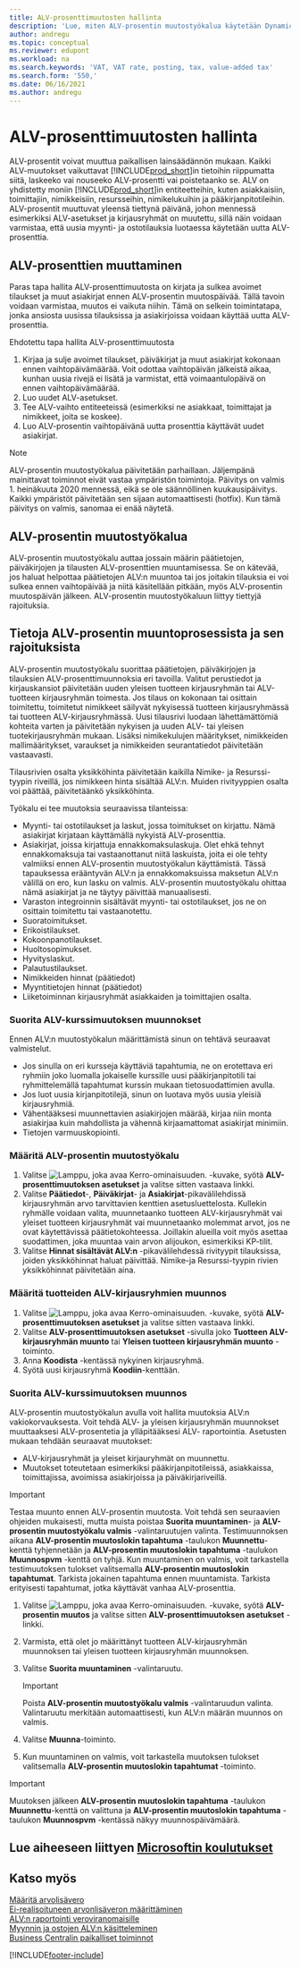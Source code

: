 ```yaml
---
title: ALV-prosenttimuutosten hallinta
description: 'Lue, miten ALV-prosentin muutostyökalua käytetään Dynamics 365 Business Centralissa ALV-prosentin muuttamiseen paikallisen lainsäädännön mukaiseksi.'
author: andregu
ms.topic: conceptual
ms.reviewer: edupont
ms.workload: na
ms.search.keywords: 'VAT, VAT rate, posting, tax, value-added tax'
ms.search.form: '550,'
ms.date: 06/16/2021
ms.author: andregu
---
```


# <a name="managing-vat-rate-changes" />ALV-prosenttimuutosten hallinta

ALV-prosentit voivat muuttua paikallisen lainsäädännön mukaan. Kaikki ALV-muutokset vaikuttavat [!INCLUDE[prod_short](includes/prod_short.md)]in tietoihin riippumatta siitä, laskeeko vai nouseeko ALV-prosentti vai poistetaanko se. ALV on yhdistetty moniin [!INCLUDE[prod_short](includes/prod_short.md)]in entiteetteihin, kuten asiakkaisiin, toimittajiin, nimikkeisiin, resursseihin, nimikelukuihin ja pääkirjanpitotileihin. ALV-prosentit muuttuvat yleensä tiettynä päivänä, johon mennessä esimerkiksi ALV-asetukset ja kirjausryhmät on muutettu, sillä näin voidaan varmistaa, että uusia myynti- ja ostotilauksia luotaessa käytetään uutta ALV-prosenttia.

## <a name="changing-vat-rates" />ALV-prosenttien muuttaminen

Paras tapa hallita ALV-prosenttimuutosta on kirjata ja sulkea avoimet tilaukset ja muut asiakirjat ennen ALV-prosentin muutospäivää. Tällä tavoin voidaan varmistaa, muutos ei vaikuta niihin. Tämä on selkein toimintatapa, jonka ansiosta uusissa tilauksissa ja asiakirjoissa voidaan käyttää uutta ALV-prosenttia.

Ehdotettu tapa hallita ALV-prosenttimuutosta

1. Kirjaa ja sulje avoimet tilaukset, päiväkirjat ja muut asiakirjat kokonaan ennen vaihtopäivämäärää. Voit odottaa vaihtopäivän jälkeistä aikaa, kunhan uusia rivejä ei lisätä ja varmistat, että voimaantulopäivä on ennen vaihtopäivämäärää.  
2. Luo uudet ALV-asetukset.  
3. Tee ALV-vaihto entiteeteissä (esimerkiksi ne asiakkaat, toimittajat ja nimikkeet, joita se koskee).  
4. Luo ALV-prosentin vaihtopäivänä uutta prosenttia käyttävät uudet asiakirjat.  


> [!NOTE]  
> ALV-prosentin muutostyökalua päivitetään parhaillaan. Jäljempänä mainittavat toiminnot eivät vastaa ympäristön toimintoja. Päivitys on valmis 1. heinäkuuta 2020 mennessä, eikä se ole säännöllinen kuukausipäivitys. Kaikki ympäristöt päivitetään sen sijaan automaattisesti (hotfix). Kun tämä päivitys on valmis, sanomaa ei enää näytetä.  

## <a name="the-vat-rate-change-tool" />ALV-prosentin muutostyökalua

ALV-prosentin muutostyökalu auttaa jossain määrin päätietojen, päiväkirjojen ja tilausten ALV-prosenttien muuntamisessa. Se on kätevää, jos haluat helpottaa päätietojen ALV:n muuntoa tai jos joitakin tilauksia ei voi sulkea ennen vaihtopäivää ja niitä käsitellään pitkään, myös ALV-prosentin muutospäivän jälkeen. ALV-prosentin muutostyökaluun liittyy tiettyjä rajoituksia.

## <a name="understanding-the-vat-rate-conversion-process-and-limitations" />Tietoja ALV-prosentin muuntoprosessista ja sen rajoituksista

ALV-prosentin muutostyökalu suorittaa päätietojen, päiväkirjojen ja tilauksien ALV-prosenttimuunnoksia eri tavoilla. Valitut perustiedot ja kirjauskansiot päivitetään uuden yleisen tuotteen kirjausryhmän tai ALV-tuotteen kirjausryhmän toimesta. Jos tilaus on kokonaan tai osittain toimitettu, toimitetut nimikkeet säilyvät nykyisessä tuotteen kirjausryhmässä tai tuotteen ALV-kirjausryhmässä. Uusi tilausrivi luodaan lähettämättömiä kohteita varten ja päivitetään nykyisen ja uuden ALV- tai yleisen tuotekirjausryhmän mukaan. Lisäksi nimikekulujen määritykset, nimikkeiden mallimääritykset, varaukset ja nimikkeiden seurantatiedot päivitetään vastaavasti. 

Tilausrivien osalta yksikköhinta päivitetään kaikilla Nimike- ja Resurssi-tyypin riveillä, jos nimikkeen hinta sisältää ALV:n. Muiden rivityyppien osalta voi päättää, päivitetäänkö yksikköhinta.

Työkalu ei tee muutoksia seuraavissa tilanteissa:

* Myynti- tai ostotilaukset ja laskut, jossa toimitukset on kirjattu. Nämä asiakirjat kirjataan käyttämällä nykyistä ALV-prosenttia.  
* Asiakirjat, joissa kirjattuja ennakkomaksulaskuja. Olet ehkä tehnyt ennakkomaksuja tai vastaanottanut niitä laskuista, joita ei ole tehty valmiiksi ennen ALV-prosentin muutostyökalun käyttämistä. Tässä tapauksessa erääntyvän ALV:n ja ennakkomaksuissa maksetun ALV:n välillä on ero, kun lasku on valmis. ALV-prosentin muutostyökalu ohittaa nämä asiakirjat ja ne täytyy päivittää manuaalisesti.  
* Varaston integroinnin sisältävät myynti- tai ostotilaukset, jos ne on osittain toimitettu tai vastaanotettu.  
* Suoratoimitukset.
* Erikoistilaukset. 
* Kokoonpanotilaukset.
* Huoltosopimukset.  
* Hyvityslaskut.
* Palautustilaukset.
* Nimikkeiden hinnat (päätiedot)
* Myyntitietojen hinnat (päätiedot)
* Liiketoiminnan kirjausryhmät asiakkaiden ja toimittajien osalta.

### <a name="to-prepare-vat-rate-change-conversions" />Suorita ALV-kurssimuutoksen muunnokset

Ennen ALV:n muutostyökalun määrittämistä sinun on tehtävä seuraavat valmistelut.

* Jos sinulla on eri kursseja käyttäviä tapahtumia, ne on erotettava eri ryhmiin joko luomalla jokaiselle kurssille uusi pääkirjanpitotili tai ryhmittelemällä tapahtumat kurssin mukaan tietosuodattimien avulla.  
* Jos luot uusia kirjanpitotilejä, sinun on luotava myös uusia yleisiä kirjausryhmiä.  
* Vähentääksesi muunnettavien asiakirjojen määrää, kirjaa niin monta asiakirjaa kuin mahdollista ja vähennä kirjaamattomat asiakirjat minimiin.  
* Tietojen varmuuskopiointi.

### <a name="to-set-up-the-vat-rate-change-tool" />Määritä ALV-prosentin muutostyökalu

1. Valitse ![Lamppu, joka avaa Kerro-ominaisuuden.](media/ui-search/search_small.png "Kerro, mitä haluat tehdä") -kuvake, syötä **ALV-prosenttimuutoksen asetukset** ja valitse sitten vastaava linkki.  
2. Valitse **Päätiedot**-, **Päiväkirjat**- ja **Asiakirjat**-pikavälilehdissä kirjausryhmän arvo tarvittavien kenttien asetusluettelosta. Kullekin ryhmälle voidaan valita, muunnetaanko tuotteen ALV-kirjausryhmät vai yleiset tuotteen kirjausryhmät vai muunnetaanko molemmat arvot, jos ne ovat käytettävissä päätietokohteessa. Joillakin alueilla voit myös asettaa suodattimen, joka muuntaa vain arvon alijoukon, esimerkiksi KP-tilit. 
3. Valitse **Hinnat sisältävät ALV:n** -pikavälilehdessä rivityypit tilauksissa, joiden yksikköhinnat haluat päivittää. Nimike-ja Resurssi-tyypin rivien yksikköhinnat päivitetään aina.

### <a name="to-set-up-product-posting-group-conversion" />Määritä tuotteiden ALV-kirjausryhmien muunnos

1. Valitse ![Lamppu, joka avaa Kerro-ominaisuuden.](media/ui-search/search_small.png "Kerro, mitä haluat tehdä") -kuvake, syötä **ALV-prosenttimuutoksen asetukset** ja valitse sitten vastaava linkki.  
2. Valitse **ALV-prosenttimuutoksen asetukset** -sivulla joko **Tuotteen ALV-kirjausryhmän muunto** tai **Yleisen tuotteen kirjausryhmän muunto** -toiminto.  
3. Anna **Koodista** -kentässä nykyinen kirjausryhmä.  
4. Syötä uusi kirjausryhmä **Koodiin**-kenttään.  

### <a name="to-perform-vat-rate-change-conversion" />Suorita ALV-kurssimuutoksen muunnos

ALV-prosentin muutostyökalun avulla voit hallita muutoksia ALV:n vakiokorvauksesta. Voit tehdä ALV- ja yleisen kirjausryhmän muunnokset muuttaaksesi ALV-prosentetia ja ylläpitääksesi ALV- raportointia. Asetusten mukaan tehdään seuraavat muutokset:  

* ALV-kirjausryhmät ja yleiset kirjauryhmät on muunnettu.  
* Muutokset toteutetaan esimerkiksi pääkirjanpitotileissä, asiakkaissa, toimittajissa, avoimissa asiakirjoissa ja päiväkirjariveillä.  

> [!IMPORTANT]  
> Testaa muunto ennen ALV-prosentin muutosta. Voit tehdä sen seuraavien ohjeiden mukaisesti, mutta muista poistaa **Suorita muuntaminen**- ja **ALV-prosentin muutostyökalu valmis** -valintaruutujen valinta. Testimuunnoksen aikana **ALV-prosentin muutoslokin tapahtuma** -taulukon **Muunnettu**-kenttä tyhjennetään ja **ALV-prosentin muutoslokin tapahtuma** -taulukon **Muunnospvm** -kenttä on tyhjä. Kun muuntaminen on valmis, voit tarkastella testimuutoksen tulokset valitsemalla **ALV-prosentin muutoslokin tapahtumat**. Tarkista jokainen tapahtuma ennen muuntamista. Tarkista erityisesti tapahtumat, jotka käyttävät vanhaa ALV-prosenttia.

1. Valitse ![Lamppu, joka avaa Kerro-ominaisuuden.](media/ui-search/search_small.png "Kerro, mitä haluat tehdä") -kuvake, syötä **ALV-prosentin muutos** ja valitse sitten **ALV-prosenttimuutoksen asetukset** -linkki.  
2. Varmista, että olet jo määrittänyt tuotteen ALV-kirjausryhmän muunnoksen tai yleisen tuotteen kirjausryhmän muunnoksen.  
3. Valitse **Suorita muuntaminen** -valintaruutu.  

    > [!IMPORTANT]  
    >  Poista **ALV-prosentin muutostyökalu valmis** -valintaruudun valinta. Valintaruutu merkitään automaattisesti, kun ALV:n määrän muunnos on valmis.  

4. Valitse **Muunna**-toiminto.  
5. Kun muuntaminen on valmis, voit tarkastella muutoksen tulokset valitsemalla **ALV-prosentin muutoslokin tapahtumat** -toiminto.  

> [!IMPORTANT]  
> Muutoksen jälkeen **ALV-prosentin muutoslokin tapahtuma** -taulukon **Muunnettu**-kenttä on valittuna ja **ALV-prosentin muutoslokin tapahtuma** -taulukon **Muunnospvm** -kentässä näkyy muunnospäivämäärä.  

## <a name="see-related-microsoft-trainingtrainingmodulesrate-change-dynamics-365-business-central" />Lue aiheeseen liittyen [Microsoftin koulutukset](/training/modules/rate-change-dynamics-365-business-central/)

## <a name="see-also" />Katso myös

[Määritä arvolisävero](finance-setup-vat.md)  
[Ei-realisoituneen arvonlisäveron määrittäminen](finance-setup-unrealized-vat.md)  
[ALV:n raportointi veroviranomaisille](finance-how-report-vat.md)  
[Myynnin ja ostojen ALV:n käsitteleminen](finance-work-with-vat.md)  
[Business Centralin paikalliset toiminnot](about-localization.md)  


[!INCLUDE[footer-include](includes/footer-banner.md)]
